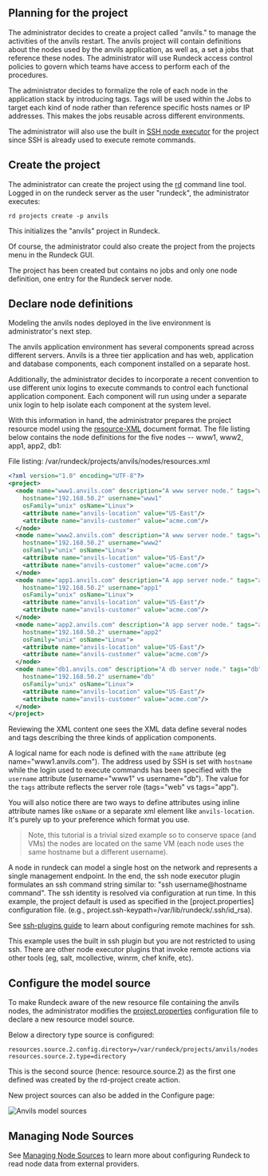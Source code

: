 
## Planning for the project

The administrator decides to create a project called "anvils."
to manage the activities of the anvils restart.
The anvils project will contain definitions about the nodes used
by the anvils application, as well as, a set a jobs
that reference these nodes. The administrator will use Rundeck
access control policies to govern which teams have access to
perform each of the procedures.

The administrator decides to formalize the role of each node in
the application stack by introducing tags. Tags will be used within
the Jobs to target each kind of node rather than reference
specific hosts names or IP addresses. This makes the jobs reusable
across different environments.

The administrator will also use the built in
[SSH node executor](../manual/node-execution/ssh-node-execution.html) for
the project since SSH is already used to execute remote commands.

## Create the project

The administrator can create the project using the
[rd] command line tool. Logged in on the
rundeck server as the user "rundeck", the administrator executes:

~~~~~~~~ {.bash}
rd projects create -p anvils
~~~~~~~~

This initializes the "anvils" project in Rundeck.

Of course, the administrator could also create the project
from the projects menu in the Rundeck GUI.

The project has been created  but contains no jobs and only
one node definition, one entry for the Rundeck server node.

## Declare node definitions
Modeling the anvils nodes deployed in the live environment is
administrator's next step.

The anvils application environment has several components spread
across different servers. Anvils is a three tier
application and has web, application and database components,
each component installed on a separate host.

Additionally, the administrator decides to incorporate a recent
convention to use different unix logins to execute commands
to control each functional application component.
Each component will run using under a separate unix login
to help isolate each component at the system level.

With this information in hand, the administrator prepares the project
resource model using the [resource-XML]
document format. The file listing
below contains the node definitions for the five nodes --
www1, www2, app1, app2, db1:

File listing: /var/rundeck/projects/anvils/nodes/resources.xml

~~~~~~~~ {.xml .numberLines}
<?xml version="1.0" encoding="UTF-8"?>
<project>
  <node name="www1.anvils.com" description="A www server node." tags="www" 
    hostname="192.168.50.2" username="www1" 
    osFamily="unix" osName="Linux">
    <attribute name="anvils-location" value="US-East"/>
    <attribute name="anvils-customer" value="acme.com"/>
  </node>
  <node name="www2.anvils.com" description="A www server node." tags="www" 
    hostname="192.168.50.2" username="www2" 
    osFamily="unix" osName="Linux">
    <attribute name="anvils-location" value="US-East"/>
    <attribute name="anvils-customer" value="acme.com"/>
  </node>
  <node name="app1.anvils.com" description="A app server node." tags="app" 
    hostname="192.168.50.2" username="app1" 
    osFamily="unix" osName="Linux"> 
    <attribute name="anvils-location" value="US-East"/>
    <attribute name="anvils-customer" value="acme.com"/>
  </node>
  <node name="app2.anvils.com" description="A app server node." tags="app" 
    hostname="192.168.50.2" username="app2" 
    osFamily="unix" osName="Linux"> 
    <attribute name="anvils-location" value="US-East"/>
    <attribute name="anvils-customer" value="acme.com"/>
  </node>
  <node name="db1.anvils.com" description="A db server node." tags="db" 
    hostname="192.168.50.2" username="db" 
    osFamily="unix" osName="Linux"> 
    <attribute name="anvils-location" value="US-East"/>
    <attribute name="anvils-customer" value="acme.com"/>
  </node>
</project>
~~~~~~~~~~~~~~~~~~~~~~~~~~

Reviewing the XML content one sees the XML data define
several nodes and tags describing the three kinds of application components.

A logical name for each node is defined
with the `name` attribute (eg name="www1.anvils.com").
The address used by SSH is set with `hostname`  while the login
used to execute  commands has been specified with the
`username` attribute (username="www1" vs
username="db"). The value for the `tags` attribute
reflects the server role  (tags="web" vs tags="app").

You will also notice there are two ways to define attributes using inline attribute names like `osName` or a separate xml element like `anvils-location`. It's purely up to your preference which format you use.

> Note, this tutorial is a trivial sized example so to conserve space (and VMs) the nodes are located on the same VM (each node uses the same hostname but a different username).

A node in rundeck can model a single host on the
network and represents a single management endpoint. In the end,
the ssh node executor plugin formulates an ssh command string similar to:
"ssh username@hostname command". The ssh identity is resolved via configuration
at run time. In this example, the project default is used as specified in the
[project.properties] configuration file.
(e.g.,  project.ssh-keypath=/var/lib/rundeck/.ssh/id_rsa).

See [ssh-plugins guide](../manual/node-execution/ssh-node-execution.html#configuring-remote-machine-for-ssh) to learn about configuring remote machines for ssh.

This example uses the built in ssh plugin but you are not restricted to using
ssh. There are other node executor plugins that invoke remote actions via
other tools (eg, salt, mcollective, winrm, chef knife, etc).



## Configure the model source

To make Rundeck aware of the new resource file containing the anvils nodes,
the administrator modifies the
[project.properties](../administration/configuration/configuration-file-reference.html#project.properties)
configuration file to declare a new resource model source.

Below a directory type source is configured:

~~~~~~~~~~~
resources.source.2.config.directory=/var/rundeck/projects/anvils/nodes
resources.source.2.type=directory
~~~~~~~~~~~~

This is the second source (hence: resource.source.2) as the first one defined
was created by the rd-project create action.

New project sources can also be added in the Configure page:

![Anvils model sources](../figures/fig0609.png)

## Managing Node Sources

See [Managing Node Sources](../administration/configuration/resource-model-sources/index.html)
to learn more about configuring Rundeck to read node data from external providers.




[resource-XML]: ../man5/resource-xml.html
[rd]: https://rundeck.github.io/rundeck-cli/
[tip1]: http://www.thegeekstuff.com/2008/11/3-steps-to-perform-ssh-login-without-password-using-ssh-keygen-ssh-copy-id/

